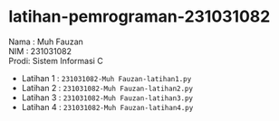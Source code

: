 # latihan-pemrograman-231031082
<div> Nama : Muh Fauzan </div>
<div> NIM  : 231031082</div>
<div> Prodi: Sistem Informasi C</div>

* Latihan 1 : `231031082-Muh Fauzan-latihan1.py`
* Latihan 2 : `231031082-Muh Fauzan-latihan2.py`
* Latihan 3 : `231031082-Muh Fauzan-latihan3.py`
* Latihan 4 : `231031082-Muh Fauzan-latihan4.py`

